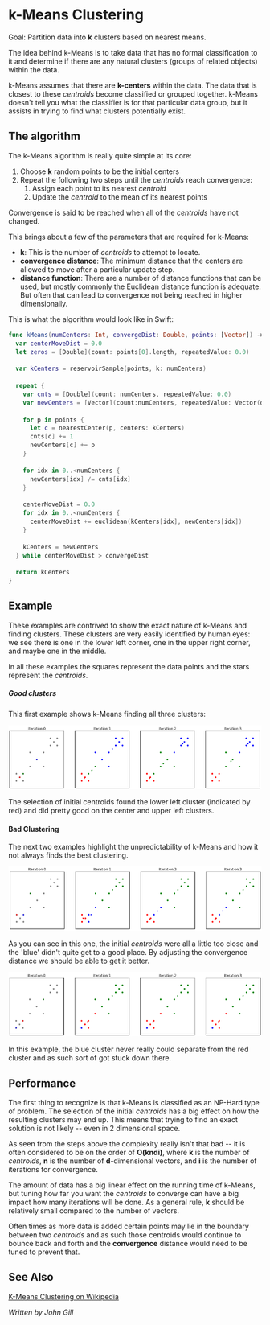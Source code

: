 # k-Means Clustering

Goal: Partition data into **k** clusters based on nearest means.

The idea behind k-Means is to take data that has no formal classification to it and determine if there are any natural clusters (groups of related objects) within the data.

k-Means assumes that there are **k-centers** within the data. The data that is closest to these *centroids* become classified or grouped together. k-Means doesn't tell you what the classifier is for that particular data group, but it assists in trying to find what clusters potentially exist.

## The algorithm

The k-Means algorithm is really quite simple at its core:

1. Choose **k** random points to be the initial centers
2. Repeat the following two steps until the *centroids* reach convergence:
	1. Assign each point to its nearest *centroid*
	2. Update the *centroid* to the mean of its nearest points

Convergence is said to be reached when all of the *centroids* have not changed.

This brings about a few of the parameters that are required for k-Means:

- **k**: This is the number of *centroids* to attempt to locate.
- **convergence distance**: The minimum distance that the centers are allowed to move after a particular update step.
- **distance function**: There are a number of distance functions that can be used, but mostly commonly the Euclidean distance function is adequate. But often that can lead to convergence not being reached in higher dimensionally.

This is what the algorithm would look like in Swift:

```swift
func kMeans(numCenters: Int, convergeDist: Double, points: [Vector]) -> [Vector] {
  var centerMoveDist = 0.0
  let zeros = [Double](count: points[0].length, repeatedValue: 0.0)
  
  var kCenters = reservoirSample(points, k: numCenters)
  
  repeat {
    var cnts = [Double](count: numCenters, repeatedValue: 0.0)
    var newCenters = [Vector](count:numCenters, repeatedValue: Vector(d:zeros))

    for p in points {
      let c = nearestCenter(p, centers: kCenters)
      cnts[c] += 1
      newCenters[c] += p
    }
    
    for idx in 0..<numCenters {
      newCenters[idx] /= cnts[idx]
    }
    
    centerMoveDist = 0.0
    for idx in 0..<numCenters {
      centerMoveDist += euclidean(kCenters[idx], newCenters[idx])
    }
    
    kCenters = newCenters
  } while centerMoveDist > convergeDist

  return kCenters
}
```

## Example

These examples are contrived to show the exact nature of k-Means and finding clusters. These clusters are very easily identified by human eyes: we see there is one in the lower left corner, one in the upper right corner, and maybe one in the middle.

In all these examples the squares represent the data points and the stars represent the *centroids*.

##### Good clusters

This first example shows k-Means finding all three clusters:

![Good Clustering](Images/k_means_good.png)

The selection of initial centroids found the lower left cluster (indicated by red) and did pretty good on the center and upper left clusters.

#### Bad Clustering

The next two examples highlight the unpredictability of k-Means and how it not always finds the best clustering.

![Bad Clustering 1](Images/k_means_bad1.png)

As you can see in this one, the initial *centroids* were all a little too close and the 'blue' didn't quite get to a good place. By adjusting the convergence distance we should be able to get it better.

![Bad Clustering 1](Images/k_means_bad2.png)

In this example, the blue cluster never really could separate from the red cluster and as such sort of got stuck down there.

## Performance

The first thing to recognize is that k-Means is classified as an NP-Hard type of problem. The selection of the initial *centroids* has a big effect on how the resulting clusters may end up. This means that trying to find an exact solution is not likely -- even in 2 dimensional space.

As seen from the steps above the complexity really isn't that bad -- it is often considered to be on the order of **O(kndi)**, where **k** is the number of *centroids*, **n** is the number of **d**-dimensional vectors, and **i** is the number of iterations for convergence.

The amount of data has a big linear effect on the running time of k-Means, but tuning how far you want the *centroids* to converge can have a big impact how many iterations will be done. As a general rule, **k** should be relatively small compared to the number of vectors.

Often times as more data is added certain points may lie in the boundary between two *centroids* and as such those centroids would continue to bounce back and forth and the **convergence** distance would need to be tuned to prevent that.

## See Also

[K-Means Clustering on Wikipedia](https://en.wikipedia.org/wiki/K-means_clustering)

*Written by John Gill*
